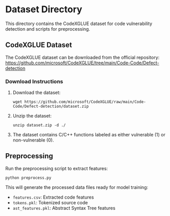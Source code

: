 # Dataset Directory

This directory contains the CodeXGLUE dataset for code vulnerability detection and scripts for preprocessing.

## CodeXGLUE Dataset

The CodeXGLUE dataset can be downloaded from the official repository:
https://github.com/microsoft/CodeXGLUE/tree/main/Code-Code/Defect-detection

### Download Instructions

1. Download the dataset:
   ```
   wget https://github.com/microsoft/CodeXGLUE/raw/main/Code-Code/Defect-detection/dataset.zip
   ```

2. Unzip the dataset:
   ```
   unzip dataset.zip -d ./
   ```

3. The dataset contains C/C++ functions labeled as either vulnerable (1) or non-vulnerable (0).

## Preprocessing

Run the preprocessing script to extract features:
```
python preprocess.py
```

This will generate the processed data files ready for model training:
- `features.csv`: Extracted code features
- `tokens.pkl`: Tokenized source code
- `ast_features.pkl`: Abstract Syntax Tree features 